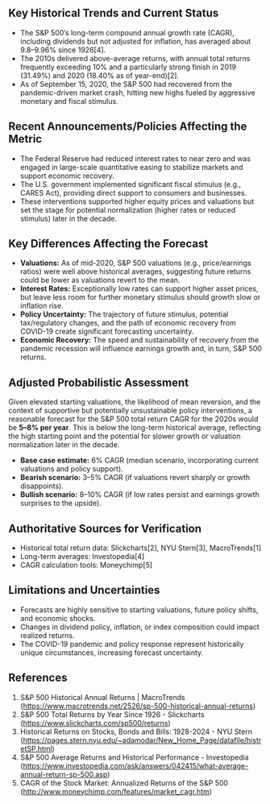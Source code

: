 ## Key Historical Trends and Current Status

- The S&P 500’s long-term compound annual growth rate (CAGR), including dividends but not adjusted for inflation, has averaged about 9.8–9.96% since 1926[4].
- The 2010s delivered above-average returns, with annual total returns frequently exceeding 10% and a particularly strong finish in 2019 (31.49%) and 2020 (18.40% as of year-end)[2].
- As of September 15, 2020, the S&P 500 had recovered from the pandemic-driven market crash, hitting new highs fueled by aggressive monetary and fiscal stimulus.

## Recent Announcements/Policies Affecting the Metric

- The Federal Reserve had reduced interest rates to near zero and was engaged in large-scale quantitative easing to stabilize markets and support economic recovery.
- The U.S. government implemented significant fiscal stimulus (e.g., CARES Act), providing direct support to consumers and businesses.
- These interventions supported higher equity prices and valuations but set the stage for potential normalization (higher rates or reduced stimulus) later in the decade.

## Key Differences Affecting the Forecast

- **Valuations:** As of mid-2020, S&P 500 valuations (e.g., price/earnings ratios) were well above historical averages, suggesting future returns could be lower as valuations revert to the mean.
- **Interest Rates:** Exceptionally low rates can support higher asset prices, but leave less room for further monetary stimulus should growth slow or inflation rise.
- **Policy Uncertainty:** The trajectory of future stimulus, potential tax/regulatory changes, and the path of economic recovery from COVID-19 create significant forecasting uncertainty.
- **Economic Recovery:** The speed and sustainability of recovery from the pandemic recession will influence earnings growth and, in turn, S&P 500 returns.

## Adjusted Probabilistic Assessment

Given elevated starting valuations, the likelihood of mean reversion, and the context of supportive but potentially unsustainable policy interventions, a reasonable forecast for the S&P 500 total return CAGR for the 2020s would be **5–8% per year**. This is below the long-term historical average, reflecting the high starting point and the potential for slower growth or valuation normalization later in the decade.

- **Base case estimate:** 6% CAGR (median scenario, incorporating current valuations and policy support).
- **Bearish scenario:** 3–5% CAGR (if valuations revert sharply or growth disappoints).
- **Bullish scenario:** 8–10% CAGR (if low rates persist and earnings growth surprises to the upside).

## Authoritative Sources for Verification

- Historical total return data: Slickcharts[2], NYU Stern[3], MacroTrends[1]
- Long-term averages: Investopedia[4]
- CAGR calculation tools: Moneychimp[5]

## Limitations and Uncertainties

- Forecasts are highly sensitive to starting valuations, future policy shifts, and economic shocks.
- Changes in dividend policy, inflation, or index composition could impact realized returns.
- The COVID-19 pandemic and policy response represent historically unique circumstances, increasing forecast uncertainty.

## References

1. S&P 500 Historical Annual Returns | MacroTrends (https://www.macrotrends.net/2526/sp-500-historical-annual-returns)
2. S&P 500 Total Returns by Year Since 1926 - Slickcharts (https://www.slickcharts.com/sp500/returns)
3. Historical Returns on Stocks, Bonds and Bills: 1928-2024 - NYU Stern (https://pages.stern.nyu.edu/~adamodar/New_Home_Page/datafile/histretSP.html)
4. S&P 500 Average Returns and Historical Performance - Investopedia (https://www.investopedia.com/ask/answers/042415/what-average-annual-return-sp-500.asp)
5. CAGR of the Stock Market: Annualized Returns of the S&P 500 (http://www.moneychimp.com/features/market_cagr.htm)
